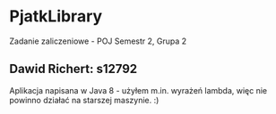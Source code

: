 ﻿# PjatkLibrary

Zadanie zaliczeniowe - POJ
Semestr 2, Grupa 2

## Dawid Richert: s12792

Aplikacja napisana w Java 8 - użyłem m.in. wyrażeń lambda, 
więc nie powinno działać na starszej maszynie. :)
